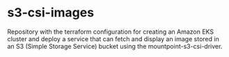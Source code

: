 # s3-csi-images
Repository with the terraform configuration for creating an Amazon EKS cluster and deploy a service that can fetch and display an image stored in an S3 (Simple Storage Service) bucket using the mountpoint-s3-csi-driver.
